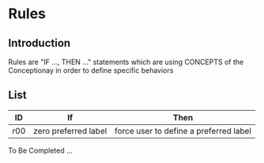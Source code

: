 Rules
==

Introduction
-

Rules are "IF ..., THEN ..." statements which are using CONCEPTS of the Conceptionay in order to define specific behaviors 


List
-

<table>
    <thead>
        <tr>
            <th>ID</th>
            <th>If</th>
            <th>Then</th>
        </tr>
    </thead>
    <tbody>
        <tr>
            <td>r00</td>
            <td>zero preferred label</td>
            <td>force user to define a preferred label</td>
        </tr>
    </tbody>
</table>


To Be Completed ...
